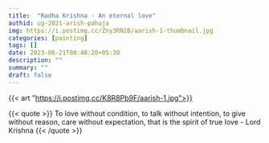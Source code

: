 ```yaml
---
title:  "Radha Krishna - An eternal love"
authid: ug-2021-arish-pahuja
img: https://i.postimg.cc/Zny3RN1B/aarish-1-thumbnail.jpg
categories: [painting]
tags: []
date: 2023-06-21T08:48:28+05:30
description: ""
summary: ""
draft: false
---
```


{{< art "https://i.postimg.cc/K8R8Pb9F/aarish-1.jpg">}}

{{< quote >}}
To love without condition, to talk without intention, to give without reason, care without expectation, that is the spirit of true love - Lord Krishna
{{< /quote >}}
